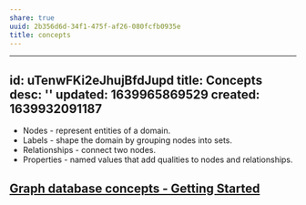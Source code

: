```yaml
---
share: true
uuid: 2b356d6d-34f1-475f-af26-080fcfb0935e
title: concepts
---
```

---
id: uTenwFKi2eJhujBfdJupd
title: Concepts
desc: ''
updated: 1639965869529
created: 1639932091187
---

* Nodes - represent entities of a domain.
* Labels - shape the domain by grouping nodes into sets.
* Relationships - connect two nodes.
* Properties - named values that add qualities to nodes and relationships.

## [Graph database concepts - Getting Started](https://neo4j.com/docs/getting-started/current/graphdb-concepts/)